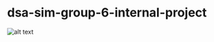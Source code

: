# dsa-sim-group-6-internal-project

![alt text](https://akm-img-a-in.tosshub.com/indiatoday/images/story/202411/chill-guy-memes-have-flooded-social-media-241142207-16x9_0.jpg?VersionId=.osD_GpxkoPy9zvr5i97YYdKPrDZAtG_&size=690:388)


